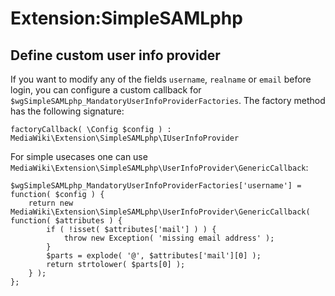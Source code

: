 # Extension:SimpleSAMLphp

## Define custom user info provider

If you want to modify any of the fields `username`, `realname` or `email` before login, you can
configure a custom callback for `$wgSimpleSAMLphp_MandatoryUserInfoProviderFactories`. The factory
method has the following signature:

    factoryCallback( \Config $config ) : MediaWiki\Extension\SimpleSAMLphp\IUserInfoProvider

For simple usecases one can use `MediaWiki\Extension\SimpleSAMLphp\UserInfoProvider\GenericCallback`:

    $wgSimpleSAMLphp_MandatoryUserInfoProviderFactories['username'] = function( $config ) {
        return new MediaWiki\Extension\SimpleSAMLphp\UserInfoProvider\GenericCallback( function( $attributes ) {
            if ( !isset( $attributes['mail'] ) ) {
                throw new Exception( 'missing email address' );
            }
            $parts = explode( '@', $attributes['mail'][0] );
            return strtolower( $parts[0] );
        } );
    };
